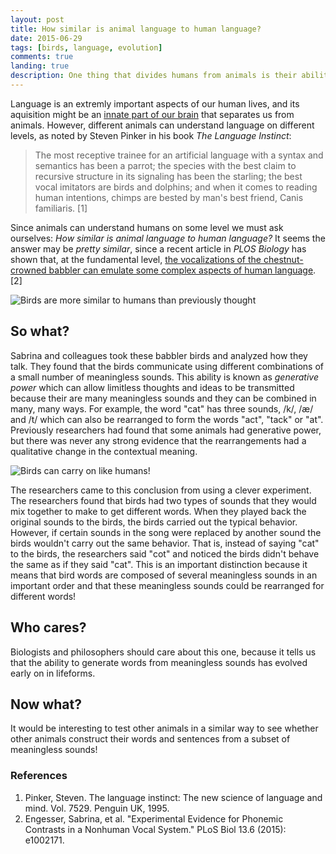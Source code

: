 ```yaml
---
layout: post
title: How similar is animal language to human language?
date: 2015-06-29
tags: [birds, language, evolution]
comments: true
landing: true
description: One thing that divides humans from animals is their ability to use language. Scientists have discovered that the difference is smaller than thought.
---
```


Language is an extremly important aspects of our human lives, and its aquisition might be an [innate part of our brain](https://en.wikipedia.org/wiki/Innateness_hypothesis) that separates us from animals. However, different animals can understand language on different levels, as noted by Steven Pinker in his book *The Language Instinct*:

> The most receptive trainee for an artificial language with a syntax and semantics has been a parrot; the species with the best claim to recursive structure in its signaling has been the starling; the best vocal imitators are birds and dolphins; and when it comes to reading human intentions, chimps are bested by man's best friend, Canis familiaris. [1]

Since animals can understand humans on some level we must ask ourselves: *How similar is animal language to human language?* It seems the answer may be *pretty similar*, since a recent article in *PLOS Biology* has shown that, at the fundamental level, [the vocalizations of the chestnut-crowned babbler can emulate some complex aspects of human language](http://dx.doi.org/10.1371/journal.pbio.1002171). [2]

![Birds are more similar to humans than previously thought](/content/images/2015/07/tumblr_m7q6rgvUlT1qav5oho1_500.gif)

## So what?

Sabrina and colleagues took these babbler birds and analyzed how they talk. They found that the birds communicate using different combinations of a small number of meaningless sounds. This ability is known as *generative power* which can allow limitless thoughts and ideas to be transmitted because their are many meaningless sounds and they can be combined in many, many ways.  For example, the word "cat" has three sounds, /k/, /æ/ and /t/ which can also be rearranged to form the words "act", "tack" or "at". Previously researchers had found that some animals had generative power, but there was never any strong evidence that the rearrangements had a qualitative change in the contextual meaning.

![Birds can carry on like humans!](/content/images/2015/07/farley-katz-tell-everyone-it-was-a-bigger-bird-new-yorker-cartoon.jpg)

The researchers came to this conclusion from using a clever experiment. The researchers found that birds had two types of sounds that they would mix together to make to get different words.  When they played back the original sounds to the birds, the birds carried out the typical behavior. However, if certain sounds in the song were replaced by another sound the birds wouldn't carry out the same behavior. That is, instead of saying "cat" to the birds, the researchers said "cot" and noticed the birds didn't behave the same as if they said "cat". This is an important distinction because it means that bird words are composed of several meaningless sounds in an important order and that these meaningless sounds could be rearranged for different words!

## Who cares?

Biologists and philosophers should care about this one, because it tells us that the ability to generate words from meaningless sounds has evolved early on in lifeforms.


## Now what?

It would be interesting to test other animals in a similar way to see whether other animals construct their words and sentences from a subset of meaningless sounds!


### References

1. Pinker, Steven. The language instinct: The new science of language and mind. Vol. 7529. Penguin UK, 1995.
2. Engesser, Sabrina, et al. "Experimental Evidence for Phonemic Contrasts in a Nonhuman Vocal System." PLoS Biol 13.6 (2015): e1002171.
